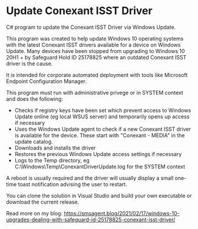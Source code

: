 # Update Conexant ISST Driver

C# program to update the Conexant ISST Driver via Windows Update. 

This program was created to help update Windows 10 operating systems with the latest Conexant ISST drivers available for a device on Windows Update. 
Many devices have been stopped from upgrading to Windows 10 20H1 + by Safeguard Hold ID 25178825 where an outdated Conexant ISST driver is the cause.

It is intended for corporate automated deployment with tools like Microsoft Endpoint Configuration Manager.

This program must run with administrative privege or in SYSTEM context and does the following:
- Checks if registry keys have been set which prevent access to Windows Update online (eg local WSUS server) and temporarily opens up access if necessary
- Uses the Windows Update agent to check if a new Conexant ISST driver is available for the device. These start with "Conexant - MEDIA" in the update catalog.
- Downloads and installs the driver
- Restores the previous Windows Update access settings if necessary
- Logs to the Temp directory, eg C:\Windows\Temp\ConexantDriverUpdate.log for the SYSTEM context

A reboot is usually required and the driver will usually display a small one-time toast notification advising the user to restart.

You can clone the solution in Visual Studio and build your own executable or download the current release.

Read more on my blog: https://smsagent.blog/2021/02/17/windows-10-upgrades-dealing-with-safeguard-id-25178825-conexant-isst-driver/
